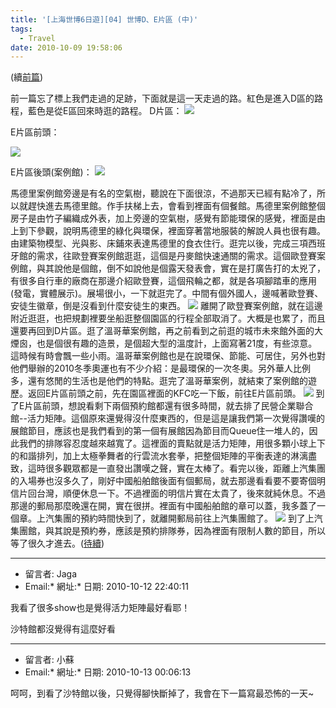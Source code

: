 ```yaml
---
title: '[上海世博6日遊][04] 世博D、E片區 (中)'
tags:
  - Travel
date: 2010-10-09 19:58:06
---
```


(續[前篇](http://blog.xuite.net/retsamsu/diary/38598167))

前一篇忘了標上我們走過的足跡，下面就是這一天走過的路。紅色是進入D區的路程，藍色是從E區回來時逛的路程。
D片區：
![](http://e.blog.xuite.net/e/2/3/2/11844378/blog_1638788/txt/38703701/8.png)

E片區前頭：

![](http://e.blog.xuite.net/e/2/3/2/11844378/blog_1638788/txt/38703701/9.png)

E片區後頭(案例館)：
![](http://e.blog.xuite.net/e/2/3/2/11844378/blog_1638788/txt/38703701/10.png)

馬德里案例館旁邊是有名的空氣樹，聽說在下面很涼，不過那天已經有點冷了，所以就趕快進去馬德里館。作手扶梯上去，會看到裡面有個餐館。馬德里案例館整個房子是由竹子編織成外表，加上旁邊的空氣樹，感覺有節能環保的感覺，裡面是由上到下參觀，說明馬德里的綠化與環保，裡面穿著當地服裝的解說人員也很有趣。由建築物模型、光與影、床鋪來表達馬德里的食衣住行。逛完以後，完成三項西班牙館的需求，往歐登賽案例館逛逛，這個是丹麥館快速通關的需求。這個歐登賽案例館，與其說他是個館，倒不如說他是個露天發表會，實在是打廣告打的太兇了，有很多自行車的廠商在那邊介紹歐登賽，這個飛輪之都，就是各項腳踏車的應用(發電，實體展示)。展場很小，一下就逛完了。中間有個外國人，邊喊著歐登賽、安徒生徽章，倒是沒看到什麼安徒生的東西。
![](http://e.blog.xuite.net/e/2/3/2/11844378/blog_1638788/txt/38703701/11.png)
離開了歐登賽案例館，就在這邊附近逛逛，也把規劃裡要坐船逛整個園區的行程全部取消了。大概是也累了，而且還要再回到D片區。逛了溫哥華案例館，再之前看到之前逛的城市未來館外面的大煙囪，也是個很有趣的造景，是個超大型的溫度計，上面寫著21度，有些涼意。這時候有時會飄一些小雨。溫哥華案例館也是在說環保、節能、可居住，另外也對他們舉辦的2010冬季奧運也有不少介紹：是最環保的一次冬奧。另外華人比例多，還有悠閒的生活也是他們的特點。逛完了溫哥華案例，就結束了案例館的遊歷。返回E片區前頭之前，先在園區裡面的KFC吃一下飯，前往E片區前頭。
![](http://e.blog.xuite.net/e/2/3/2/11844378/blog_1638788/txt/38703701/12.png)
到了E片區前頭，想說看剩下兩個預約館都還有很多時間，就去排了民營企業聯合館--活力矩陣。這個原來還覺得沒什麼東西的，但是這是讓我們第一次覺得讚嘆的展館節目，應該也是我們看到的第一個有展館因為節目而Queue住一堆人的，因此我們的排隊容忍度越來越寬了。這裡面的賣點就是活力矩陣，用很多顆小球上下的和諧排列，加上太極拳舞者的行雲流水套拳，把整個矩陣的平衡表達的淋漓盡致，這時很多觀眾都是一直發出讚嘆之聲，實在太棒了。看完以後，距離上汽集團的入場券也沒多久了，剛好中國船舶館後面有個郵局，就去那邊看看要不要寄個明信片回台灣，順便休息一下。不過裡面的明信片實在太貴了，後來就純休息。不過那邊的郵局那麼晚還在開，實在很拼。裡面有中國船舶館的章可以蓋，我多蓋了一個章。上汽集團的預約時間快到了，就離開郵局前往上汽集團館了。
![](http://e.blog.xuite.net/e/2/3/2/11844378/blog_1638788/txt/38703701/13.png)
到了上汽集團館，與其說是預約券，應該是預約排隊券，因為裡面有限制人數的節目，所以等了很久才進去。([待續](http://blog.xuite.net/retsamsu/diary/38758603))

* * *

*   留言者: Jaga
*   Email:*   網址:*   日期: 2010-10-12 22:40:11

我看了很多show也是覺得活力矩陣最好看耶！

沙特館都沒覺得有這麼好看

* * *

*   留言者: 小蘇
*   Email:*   網址:*   日期: 2010-10-13 00:06:13

呵呵，到看了沙特館以後，只覺得腳快斷掉了，我會在下一篇寫最恐怖的一天~